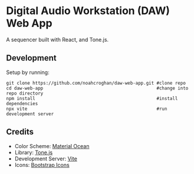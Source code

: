 # Digital Audio Workstation (DAW) Web App

A sequencer built with React, and Tone.js.

## Development

Setup by running:

    git clone https://github.com/noahcroghan/daw-web-app.git #clone repo
    cd daw-web-app                                           #change into repo directory
    npm install                                              #install dependencies
    npx vite                                                 #run development server

## Credits

- Color Scheme: [Material Ocean](https://github.com/material-ocean/Material-Ocean)
- Library: [Tone.js](https://tonejs.github.io/)
- Development Server: [Vite](https://vitejs.dev/)
- Icons: [Bootstrap Icons](https://icons.getbootstrap.com/)
